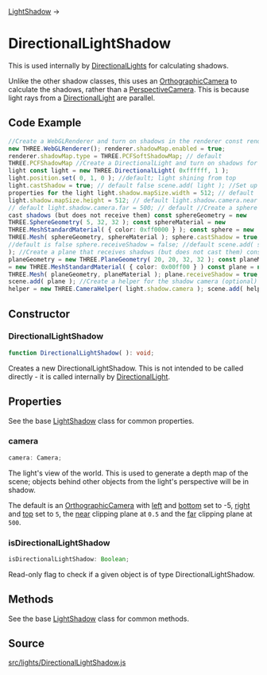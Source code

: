 [LightShadow](en\lights\shadows\LightShadow.html) →

# DirectionalLightShadow

This is used internally by
[DirectionalLights](en\lights\DirectionalLight.html) for calculating shadows.  
  
Unlike the other shadow classes, this uses an
[OrthographicCamera](en\cameras\OrthographicCamera.html) to calculate the
shadows, rather than a [PerspectiveCamera](en\cameras\PerspectiveCamera.html).
This is because light rays from a
[DirectionalLight](en\lights\DirectionalLight.html) are parallel.

## Code Example

  
```ts  
//Create a WebGLRenderer and turn on shadows in the renderer const renderer =
new THREE.WebGLRenderer(); renderer.shadowMap.enabled = true;
renderer.shadowMap.type = THREE.PCFSoftShadowMap; // default
THREE.PCFShadowMap //Create a DirectionalLight and turn on shadows for the
light const light = new THREE.DirectionalLight( 0xffffff, 1 );
light.position.set( 0, 1, 0 ); //default; light shining from top
light.castShadow = true; // default false scene.add( light ); //Set up shadow
properties for the light light.shadow.mapSize.width = 512; // default
light.shadow.mapSize.height = 512; // default light.shadow.camera.near = 0.5;
// default light.shadow.camera.far = 500; // default //Create a sphere that
cast shadows (but does not receive them) const sphereGeometry = new
THREE.SphereGeometry( 5, 32, 32 ); const sphereMaterial = new
THREE.MeshStandardMaterial( { color: 0xff0000 } ); const sphere = new
THREE.Mesh( sphereGeometry, sphereMaterial ); sphere.castShadow = true;
//default is false sphere.receiveShadow = false; //default scene.add( sphere
); //Create a plane that receives shadows (but does not cast them) const
planeGeometry = new THREE.PlaneGeometry( 20, 20, 32, 32 ); const planeMaterial
= new THREE.MeshStandardMaterial( { color: 0x00ff00 } ) const plane = new
THREE.Mesh( planeGeometry, planeMaterial ); plane.receiveShadow = true;
scene.add( plane ); //Create a helper for the shadow camera (optional) const
helper = new THREE.CameraHelper( light.shadow.camera ); scene.add( helper );  
```  

## Constructor

### DirectionalLightShadow

  
  
```ts  
function DirectionalLightShadow( ): void;  
```  

Creates a new DirectionalLightShadow. This is not intended to be called
directly - it is called internally by
[DirectionalLight](en\lights\DirectionalLight.html).

## Properties

See the base [LightShadow](en\lights\shadows\LightShadow.html) class for
common properties.

### camera

  
  
```ts  
camera: Camera;  
```  

The light's view of the world. This is used to generate a depth map of the
scene; objects behind other objects from the light's perspective will be in
shadow.  
  
The default is an [OrthographicCamera](en\cameras\OrthographicCamera.html)
with [left](#) and [bottom](#) set to -5, [right](#) and [top](#) set to `5`,
the [near](#) clipping plane at `0.5` and the [far](#) clipping plane at
`500`.

### isDirectionalLightShadow

  
  
```ts  
isDirectionalLightShadow: Boolean;  
```  

Read-only flag to check if a given object is of type DirectionalLightShadow.

## Methods

See the base [LightShadow](en\lights\shadows\LightShadow.html) class for
common methods.

## Source

<a
href="https://github.com/mrdoob/three.js/blob/master/src/lights/DirectionalLightShadow.js">src/lights/DirectionalLightShadow.js</a>

